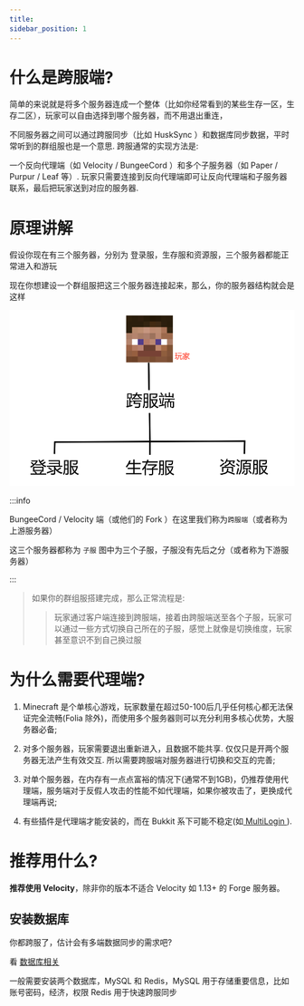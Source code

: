 ```yaml
---
title: 
sidebar_position: 1
---
```


# 什么是跨服端?

简单的来说就是将多个服务器连成一个整体（比如你经常看到的某些生存一区，生存二区），玩家可以自由选择到哪个服务器，而不用退出重连，

不同服务器之间可以通过跨服同步（比如 HuskSync ）和数据库同步数据，平时常听到的群组服也是一个意思. 跨服通常的实现方法是:

一个反向代理端（如 Velocity / BungeeCord ）和多个子服务器（如 Paper / Purpur / Leaf 等）. 玩家只需要连接到反向代理端即可让反向代理端和子服务器联系，最后把玩家送到对应的服务器.

# 原理讲解

假设你现在有三个服务器，分别为 登录服，生存服和资源服，三个服务器都能正常进入和游玩

现在你想建设一个群组服把这三个服务器连接起来，那么，你的服务器结构就会是这样

![](_images/灵魂画师教开群组服.png)

:::info

BungeeCord / Velocity 端（或他们的 Fork ）在这里我们称为`跨服端`（或者称为上游服务器）

这三个服务器都称为 `子服` 图中为三个子服，子服没有先后之分（或者称为下游服务器）

:::

> 如果你的群组服搭建完成，那么正常流程是:
>
>> 玩家通过客户端连接到跨服端，接着由跨服端送至各个子服，玩家可以通过一些方式切换自己所在的子服，感觉上就像是切换维度，玩家甚至意识不到自己换过服

# 为什么需要代理端?

1. Minecraft 是个单核心游戏，玩家数量在超过50-100后几乎任何核心都无法保证完全流畅(Folia 除外)，而使用多个服务器则可以充分利用多核心优势，大服务器必备;

2. 对多个服务器，玩家需要退出重新进入，且数据不能共享. 仅仅只是开两个服务器无法产生有效交互. 所以需要跨服端对服务器进行切换和交互的完善;

3. 对单个服务器，在内存有一点点富裕的情况下(通常不到1GB)，仍推荐使用代理端，服务端对于反假人攻击的性能不如代理端，如果你被攻击了，更换成代理端再说;

4. 有些插件是代理端才能安装的，而在 Bukkit 系下可能不稳定(如[ MultiLogin ](https://github.com/CaaMoe/MultiLogin)).

# 推荐用什么?

**推荐使用 Velocity**，除非你的版本不适合 Velocity 如 1.13+ 的 Forge 服务器。

## 安装数据库

你都跨服了，估计会有多端数据同步的需求吧?

看 [数据库相关](/docs/sundry/数据库相关.md)

一般需要安装两个数据库，MySQL 和 Redis，MySQL 用于存储重要信息，比如账号密码，经济，权限 Redis 用于快速跨服同步

